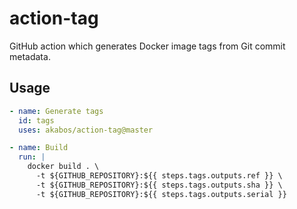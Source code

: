# action-tag

GitHub action which generates Docker image tags from Git commit metadata.

## Usage

```yaml
- name: Generate tags
  id: tags
  uses: akabos/action-tag@master

- name: Build
  run: |
    docker build . \
      -t ${GITHUB_REPOSITORY}:${{ steps.tags.outputs.ref }} \ 
      -t ${GITHUB_REPOSITORY}:${{ steps.tags.outputs.sha }} \ 
      -t ${GITHUB_REPOSITORY}:${{ steps.tags.outputs.serial }}
```

